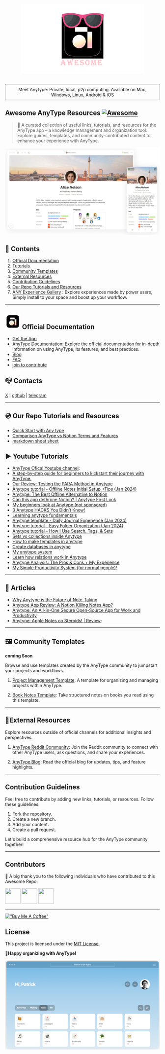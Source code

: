 <p align="center">
  <br>
  <img width="400" src="./resources/anytype-logo.png" alt="logo of vue-awesome repository">
  <br>
  <br>
<p style="text-align:center; border:1px dotted #333; padding:0.5rem">Meet Anytype: Private, local, p2p computing. Available on Mac, Windows, Linux, Android & iOS</p>
</p>



## Awesome AnyType Resources [![Awesome](https://cdn.rawgit.com/sindresorhus/awesome/d7305f38d29fed78fa85652e3a63e154dd8e8829/media/badge.svg)](https://github.com/amjarino)


> 🎉 A curated collection of useful links, tutorials, and resources for the AnyType app – a knowledge management and organization tool. Explore guides, templates, and community-contributed content to enhance your experience with AnyType.

![logo](resources/temp-2.jpeg "AnyType Template")

## 🧾 Contents

1. [Official Documentation](#📝official-documentation)
2. [Tutorials](#▶-youtube-tutorials)
3. [Community Templates](#🖼-community-templates)
4. [External Resources](#🔗external-resources)
5. [Contribution Guidelines](#contribution-guidelines)
6. [Our Repo Tutorials and Resources](#💿-our-repo-tutorials-and-resources)
7. [ANY Experience Gallery](https://gallery.any.coop/) : Explore experiences made by power users, Simply install to your space and boost up your workflow.

---

## [<img src="resources/anytype-logo.webp" width="50" height="50">]() Official Documentation

- [Get the App](https://download.anytype.io/)
- [AnyType Documentation](https://docs.anytype.io/): Explore the official documentation for in-depth information on using AnyType, its features, and best practices.
- [Blog](https://blog.anytype.io/)
- [FAQ](https://anytype.io/faq)
- [join to contribute](https://anytype.io/contributors)

## 📪 Contacts

 [X](https://twitter.com/AnytypeLabs) |  [github](https://github.com/anyproto) |  [telegram](https://t.me/anytype)

---

## 💿 Our Repo Tutorials and Resources

- [Quick Start with Any type](Tutorial/Quck%20Start.md)
- [Comparison AnyType vs Notion Terms and Features](Tutorial/anytype-vs-notion-terms.md)
- [markdown sheat sheet](Tutorial/markdown-sheat-sheet.md)

## ▶ Youtube Tutorials

- [AnyType Ofical Youtube channel](https://www.youtube.com/@Anytype/videos): 
- [A step-by-step guide for beginners to kickstart their journey with AnyType.](https://www.youtube.com/@pianomacpower)
- [Our Review: Testing the PARA Method in Anytype](https://youtu.be/rgBS46Scw4Q?si=x2O78MTWyLh78epj)
- [Anytype tutorial - Offline Notes Initial Setup +Tips (Jan 2024)](https://youtu.be/Ts4PyVZ1R7o?si=Q0UhWjhmRX-Wmdxi)
- [Anytype: The Best Offline Alternative to Notion](https://youtu.be/pIWsKwEqG00?si=VmJh_ZXVbSa0L2LN)
- [Can this app dethrone Notion? | Anytype First Look](https://youtu.be/xOGjnjL1SLU?si=Kh6QCcFAzSFYvADf)
- [My beginners look at Anytype (not sponsored)](https://youtu.be/OZsLRcdjOlA?si=hVQoiLqntCk7yGN4)
- [3 Anytype HACKS You Didn’t Know!](https://youtu.be/Ru5iT8d1aeI?si=PYw6jVffgxasLnkm)
- [Learning anytype fundamentals](https://youtu.be/-dgOxSBpmfI?si=jtGbw02sEXSFajeR)
- [Anytype template - Daily Journal Experience (Jan 2024)](https://youtu.be/77KuRt9Z8dY?si=1C4aoH7zPQQPc5xl)
- [Anytype tutorial - Easy Folder Organization (Jan 2024)](https://youtu.be/Ja3Tk4eu048?si=-pRKEsaZabsoIb9j)
- [Anytype tutorial - How I Use Search, Tags, & Sets](https://youtu.be/Ja3Tk4eu048?si=nY_WeZssg-8JLAIg)
- [Sets vs collections inside Anytype](https://youtu.be/9-5JHmxny_Q?si=sECFM6oyJe7ebi4D)
- [How to make templates in anytype](https://youtu.be/DDXl7rkGxvs?si=CfoSBagZknTs7D5p)
- [Create databases in anytype](https://youtu.be/UpKEi7ZrH6c?si=EqdR1BAiFvSPZHOr)
- [My anytype system](https://youtu.be/o1oZw4Nu18E?si=nhsj_jeD_j4SCzXI)
- [Learn how relations work in Anytype](https://youtu.be/8FdApck0bm0?si=ilwNHx_ulxTmRV9D)
- [Anytype Analysis: The Pros & Cons + My Experience](https://youtu.be/oA6PAx0pGyw?si=Vl34TMKmOaRzQmv1)
- [My Simple Productivity System (for normal people)!](https://youtu.be/7M6bIeVbCqA?si=sePoa7oV-gmrhDlK)
<!-- - []() -->

---

## 📄 Articles  

- [Why Anytype is the Future of Note-Taking](https://medium.com/predict/why-anytype-is-the-future-of-note-taking-b75a98688192)
- [Anytype App Review: A Notion Killing Notes App?](https://toolfinder.co/tools/anytype)
- [Anytype: An All-in-One Secure Open-Source App for Work and Productivity](https://news.itsfoss.com/anytype-open-beta/)
- [Anytype: Apple Notes on Steroids! | Review](https://shuomi.medium.com/anytype-apple-notes-on-steroids-review-4a7d3b654dbb): 



---

## 🖼 Community Templates

 **coming Soon**

Browse and use templates created by the AnyType community to jumpstart your projects and workflows.

1. [Project Management Template](./templates/project-management.md): A template for organizing and managing projects within AnyType.

2. [Book Notes Template](./templates/book-notes.md): Take structured notes on books you read using this template.

---

## 🔗External Resources

Explore resources outside of official channels for additional insights and perspectives.

1. [AnyType Reddit Community](https://www.reddit.com/r/AnyType/): Join the Reddit community to connect with other AnyType users, ask questions, and share your experiences.

2. [AnyType Blog](https://blog.anytype.io/): Read the official blog for updates, tips, and feature highlights.

---

## Contribution Guidelines

Feel free to contribute by adding new links, tutorials, or resources. Follow these guidelines:

1. Fork the repository.
2. Create a new branch.
3. Add your content.
4. Create a pull request.

Let's build a comprehensive resource hub for the AnyType community together!

---

## Contributors

👏 A big thank you to the following individuals who have contributed to this Awesome Repo:

[<img src="https://avatars.githubusercontent.com/u/31408563?v=4" width="50" height="50">](https://github.com/amjarino)
[<img src="https://github.com/janesmith.png" width="50" height="50">](https://github.com/janesmith)
[<img src="https://github.com/alexjohnson.png" width="50" height="50">](https://github.com/alexjohnson)

---
[!["Buy Me A Coffee"](https://www.buymeacoffee.com/assets/img/custom_images/orange_img.png)](https://www.buymeacoffee.com/amjarmed)


## License

This project is licensed under the [MIT License](LICENSE).


**🤩Happy organizing with AnyType!**



![logo](resources/temp-1.png "Template Example")
